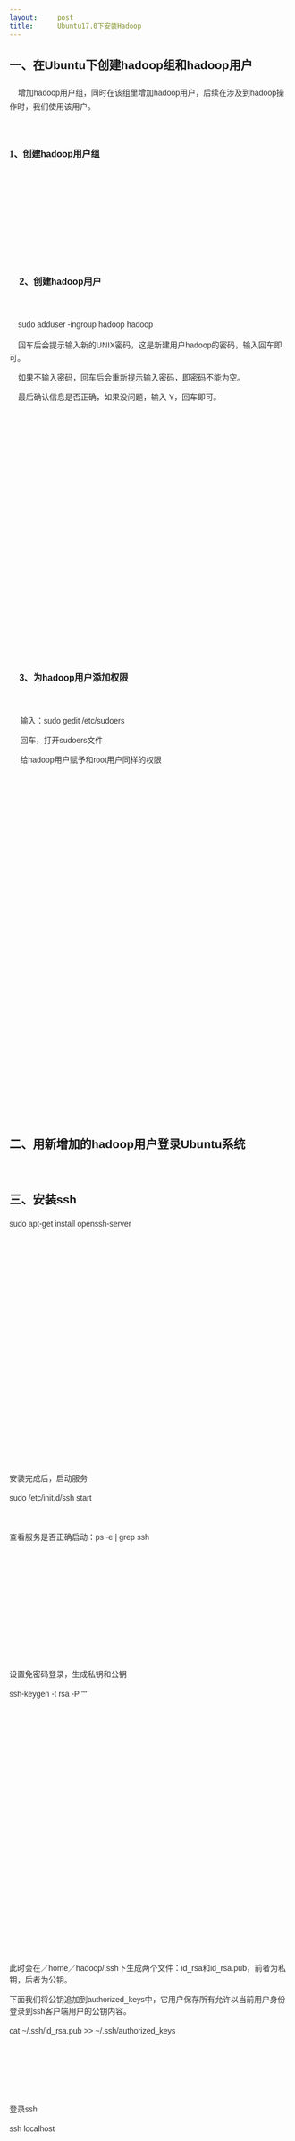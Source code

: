 ```yaml
---
layout:     post
title:      Ubuntu17.0下安装Hadoop
---
```

<div id="article_content" class="article_content clearfix csdn-tracking-statistics" data-pid="blog" data-mod="popu_307" data-dsm="post">
								            <link rel="stylesheet" href="https://csdnimg.cn/release/phoenix/template/css/ck_htmledit_views-f76675cdea.css">
						<div class="htmledit_views" id="content_views">
                
<h2 style="line-height:1.5;font-size:21px;font-family:verdana, Arial, Helvetica, sans-serif;">
<span style="line-height:1.8;font-family:'宋体';">一、在</span>Ubuntu<span style="line-height:1.8;font-family:'宋体';">下创建</span>hadoop<span style="line-height:1.8;font-family:'宋体';">组和</span>hadoop<span style="line-height:1.8;font-family:'宋体';">用户</span></h2>
<p style="color:rgb(51,51,51);font-family:verdana, Arial, Helvetica, sans-serif;font-size:14px;line-height:21px;">
    增加hadoop用户组，同时在该组里增加hadoop用户<span style="line-height:1.8;font-family:'宋体';">，</span>后续在涉及到hadoop操作时，我们使用<span style="line-height:1.8;font-family:'宋体';">该</span>用户<span style="line-height:1.8;font-family:'宋体';">。</span></p>
<p style="color:rgb(51,51,51);font-family:verdana, Arial, Helvetica, sans-serif;font-size:14px;line-height:21px;">
 </p>
<h3 style="font-size:16px;line-height:1.5;font-family:verdana, Arial, Helvetica, sans-serif;">
<span style="line-height:1.8;font-family:'宋体';">1、创建</span>hadoop<span style="line-height:1.8;font-family:'宋体';">用户组</span></h3>
<p style="color:rgb(51,51,51);font-family:verdana, Arial, Helvetica, sans-serif;font-size:14px;line-height:21px;">
 </p>
<p style="color:rgb(51,51,51);font-family:verdana, Arial, Helvetica, sans-serif;font-size:14px;line-height:21px;">
<img src="http://images.cnitblog.com/blog/12097/201406/181325537236804.png" alt="" align="left" style="border:0px;">        </p>
<p style="color:rgb(51,51,51);font-family:verdana, Arial, Helvetica, sans-serif;font-size:14px;line-height:21px;">
 </p>
<p style="color:rgb(51,51,51);font-family:verdana, Arial, Helvetica, sans-serif;font-size:14px;line-height:21px;">
 </p>
<p style="color:rgb(51,51,51);font-family:verdana, Arial, Helvetica, sans-serif;font-size:14px;line-height:21px;">
 </p>
<h3 style="font-size:16px;line-height:1.5;font-family:verdana, Arial, Helvetica, sans-serif;">
    2<span style="line-height:1.8;font-family:'宋体';">、创建</span>hadoop<span style="line-height:1.8;font-family:'宋体';">用户</span></h3>
<p style="color:rgb(51,51,51);font-family:verdana, Arial, Helvetica, sans-serif;font-size:14px;line-height:21px;">
    </p>
<p style="color:rgb(51,51,51);font-family:verdana, Arial, Helvetica, sans-serif;font-size:14px;line-height:21px;">
    sudo adduser -ingroup hadoop hadoop</p>
<p style="color:rgb(51,51,51);font-family:verdana, Arial, Helvetica, sans-serif;font-size:14px;line-height:21px;">
    回车后会提示输入新的UNIX密码，这是新建用户hadoop的密码<span style="line-height:1.8;font-family:'宋体';">，</span>输入回车即可。</p>
<p style="color:rgb(51,51,51);font-family:verdana, Arial, Helvetica, sans-serif;font-size:14px;line-height:21px;">
    如果不输入密码，回车后会重新提示输入密码，即密码不能为空。</p>
<p style="color:rgb(51,51,51);font-family:verdana, Arial, Helvetica, sans-serif;font-size:14px;line-height:21px;">
    最后确认信息是否正确，如果没问题，输入 Y，回车即可。</p>
<p style="color:rgb(51,51,51);font-family:verdana, Arial, Helvetica, sans-serif;font-size:14px;line-height:21px;">
<img src="http://images.cnitblog.com/blog/12097/201406/181325547071504.png" alt="" align="left" style="border:0px;">    </p>
<p style="color:rgb(51,51,51);font-family:verdana, Arial, Helvetica, sans-serif;font-size:14px;line-height:21px;">
 </p>
<p style="color:rgb(51,51,51);font-family:verdana, Arial, Helvetica, sans-serif;font-size:14px;line-height:21px;">
 </p>
<p style="color:rgb(51,51,51);font-family:verdana, Arial, Helvetica, sans-serif;font-size:14px;line-height:21px;">
 </p>
<p style="color:rgb(51,51,51);font-family:verdana, Arial, Helvetica, sans-serif;font-size:14px;line-height:21px;">
 </p>
<p style="color:rgb(51,51,51);font-family:verdana, Arial, Helvetica, sans-serif;font-size:14px;line-height:21px;">
 </p>
<p style="color:rgb(51,51,51);font-family:verdana, Arial, Helvetica, sans-serif;font-size:14px;line-height:21px;">
 </p>
<p style="color:rgb(51,51,51);font-family:verdana, Arial, Helvetica, sans-serif;font-size:14px;line-height:21px;">
 </p>
<p style="color:rgb(51,51,51);font-family:verdana, Arial, Helvetica, sans-serif;font-size:14px;line-height:21px;">
 </p>
<p style="color:rgb(51,51,51);font-family:verdana, Arial, Helvetica, sans-serif;font-size:14px;line-height:21px;">
 </p>
<p style="color:rgb(51,51,51);font-family:verdana, Arial, Helvetica, sans-serif;font-size:14px;line-height:21px;">
 </p>
<p style="color:rgb(51,51,51);font-family:verdana, Arial, Helvetica, sans-serif;font-size:14px;line-height:21px;">
 </p>
<p style="color:rgb(51,51,51);font-family:verdana, Arial, Helvetica, sans-serif;font-size:14px;line-height:21px;">
 </p>
<h3 style="font-size:16px;line-height:1.5;font-family:verdana, Arial, Helvetica, sans-serif;">
    3<span style="line-height:1.8;font-family:'宋体';">、为</span>hadoop<span style="line-height:1.8;font-family:'宋体';">用户添加权限</span></h3>
<p style="color:rgb(51,51,51);font-family:verdana, Arial, Helvetica, sans-serif;font-size:14px;line-height:21px;">
 </p>
<p style="color:rgb(51,51,51);font-family:verdana, Arial, Helvetica, sans-serif;font-size:14px;line-height:21px;">
     输入：sudo gedit /etc/sudoers</p>
<p style="color:rgb(51,51,51);font-family:verdana, Arial, Helvetica, sans-serif;font-size:14px;line-height:21px;">
     回车，打开sudoers文件</p>
<p style="color:rgb(51,51,51);font-family:verdana, Arial, Helvetica, sans-serif;font-size:14px;line-height:21px;">
     给hadoop用户赋予和root用户同样的权限</p>
<p style="color:rgb(51,51,51);font-family:verdana, Arial, Helvetica, sans-serif;font-size:14px;line-height:21px;">
<img src="http://images.cnitblog.com/blog/12097/201406/181325553952348.png" alt="" align="left" style="border:0px;"></p>
<p style="color:rgb(51,51,51);font-family:verdana, Arial, Helvetica, sans-serif;font-size:14px;line-height:21px;">
 </p>
<p style="color:rgb(51,51,51);font-family:verdana, Arial, Helvetica, sans-serif;font-size:14px;line-height:21px;">
 </p>
<p style="color:rgb(51,51,51);font-family:verdana, Arial, Helvetica, sans-serif;font-size:14px;line-height:21px;">
    <img src="http://images.cnitblog.com/blog/12097/201406/181325561927991.png" alt="" align="left" style="border:0px;"></p>
<p style="color:rgb(51,51,51);font-family:verdana, Arial, Helvetica, sans-serif;font-size:14px;line-height:21px;">
 </p>
<p style="color:rgb(51,51,51);font-family:verdana, Arial, Helvetica, sans-serif;font-size:14px;line-height:21px;">
 </p>
<p style="color:rgb(51,51,51);font-family:verdana, Arial, Helvetica, sans-serif;font-size:14px;line-height:21px;">
 </p>
<p style="color:rgb(51,51,51);font-family:verdana, Arial, Helvetica, sans-serif;font-size:14px;line-height:21px;">
 </p>
<p style="color:rgb(51,51,51);font-family:verdana, Arial, Helvetica, sans-serif;font-size:14px;line-height:21px;">
 </p>
<p style="color:rgb(51,51,51);font-family:verdana, Arial, Helvetica, sans-serif;font-size:14px;line-height:21px;">
 </p>
<p style="color:rgb(51,51,51);font-family:verdana, Arial, Helvetica, sans-serif;font-size:14px;line-height:21px;">
 </p>
<p style="color:rgb(51,51,51);font-family:verdana, Arial, Helvetica, sans-serif;font-size:14px;line-height:21px;">
 </p>
<p style="color:rgb(51,51,51);font-family:verdana, Arial, Helvetica, sans-serif;font-size:14px;line-height:21px;">
 </p>
<p style="color:rgb(51,51,51);font-family:verdana, Arial, Helvetica, sans-serif;font-size:14px;line-height:21px;">
 </p>
<p style="color:rgb(51,51,51);font-family:verdana, Arial, Helvetica, sans-serif;font-size:14px;line-height:21px;">
 </p>
<p style="color:rgb(51,51,51);font-family:verdana, Arial, Helvetica, sans-serif;font-size:14px;line-height:21px;">
 </p>
<p style="color:rgb(51,51,51);font-family:verdana, Arial, Helvetica, sans-serif;font-size:14px;line-height:21px;">
 </p>
<p style="color:rgb(51,51,51);font-family:verdana, Arial, Helvetica, sans-serif;font-size:14px;line-height:21px;">
 </p>
<p style="color:rgb(51,51,51);font-family:verdana, Arial, Helvetica, sans-serif;font-size:14px;line-height:21px;">
 </p>
<h2 style="line-height:1.5;font-size:21px;font-family:verdana, Arial, Helvetica, sans-serif;">
二、用新增加的hadoop用户登录Ubuntu系统</h2>
<p style="color:rgb(51,51,51);font-family:verdana, Arial, Helvetica, sans-serif;font-size:14px;line-height:21px;">
 </p>
<h2 style="line-height:1.5;font-size:21px;font-family:verdana, Arial, Helvetica, sans-serif;">
三、安装ssh</h2>
<p style="color:rgb(51,51,51);font-family:verdana, Arial, Helvetica, sans-serif;font-size:14px;line-height:21px;">
sudo apt-get install openssh-server</p>
<p style="color:rgb(51,51,51);font-family:verdana, Arial, Helvetica, sans-serif;font-size:14px;line-height:21px;">
<img src="http://images.cnitblog.com/blog/12097/201406/181325569737863.png" alt="" align="left" style="border:0px;"></p>
<p style="color:rgb(51,51,51);font-family:verdana, Arial, Helvetica, sans-serif;font-size:14px;line-height:21px;">
 </p>
<p style="color:rgb(51,51,51);font-family:verdana, Arial, Helvetica, sans-serif;font-size:14px;line-height:21px;">
 </p>
<p style="color:rgb(51,51,51);font-family:verdana, Arial, Helvetica, sans-serif;font-size:14px;line-height:21px;">
 </p>
<p style="color:rgb(51,51,51);font-family:verdana, Arial, Helvetica, sans-serif;font-size:14px;line-height:21px;">
 </p>
<p style="color:rgb(51,51,51);font-family:verdana, Arial, Helvetica, sans-serif;font-size:14px;line-height:21px;">
 </p>
<p style="color:rgb(51,51,51);font-family:verdana, Arial, Helvetica, sans-serif;font-size:14px;line-height:21px;">
 </p>
<p style="color:rgb(51,51,51);font-family:verdana, Arial, Helvetica, sans-serif;font-size:14px;line-height:21px;">
 </p>
<p style="color:rgb(51,51,51);font-family:verdana, Arial, Helvetica, sans-serif;font-size:14px;line-height:21px;">
 </p>
<p style="color:rgb(51,51,51);font-family:verdana, Arial, Helvetica, sans-serif;font-size:14px;line-height:21px;">
 </p>
<p style="color:rgb(51,51,51);font-family:verdana, Arial, Helvetica, sans-serif;font-size:14px;line-height:21px;">
 </p>
<p style="color:rgb(51,51,51);font-family:verdana, Arial, Helvetica, sans-serif;font-size:14px;line-height:21px;">
 </p>
<p style="color:rgb(51,51,51);font-family:verdana, Arial, Helvetica, sans-serif;font-size:14px;line-height:21px;">
 </p>
<p style="color:rgb(51,51,51);font-family:verdana, Arial, Helvetica, sans-serif;font-size:14px;line-height:21px;">
安装完成后，启动服务</p>
<p style="color:rgb(51,51,51);font-family:verdana, Arial, Helvetica, sans-serif;font-size:14px;line-height:21px;">
sudo /etc/init.d/ssh start</p>
<p style="color:rgb(51,51,51);font-family:verdana, Arial, Helvetica, sans-serif;font-size:14px;line-height:21px;">
 </p>
<p style="color:rgb(51,51,51);font-family:verdana, Arial, Helvetica, sans-serif;font-size:14px;line-height:21px;">
查看服务是否正确启动：ps -e | grep ssh</p>
<p style="color:rgb(51,51,51);font-family:verdana, Arial, Helvetica, sans-serif;font-size:14px;line-height:21px;">
<img src="http://images.cnitblog.com/blog/12097/201406/181325580364821.png" alt="" align="left" style="border:0px;"></p>
<p style="color:rgb(51,51,51);font-family:verdana, Arial, Helvetica, sans-serif;font-size:14px;line-height:21px;">
 </p>
<p style="color:rgb(51,51,51);font-family:verdana, Arial, Helvetica, sans-serif;font-size:14px;line-height:21px;">
 </p>
<p style="color:rgb(51,51,51);font-family:verdana, Arial, Helvetica, sans-serif;font-size:14px;line-height:21px;">
 </p>
<p style="color:rgb(51,51,51);font-family:verdana, Arial, Helvetica, sans-serif;font-size:14px;line-height:21px;">
 </p>
<p style="color:rgb(51,51,51);font-family:verdana, Arial, Helvetica, sans-serif;font-size:14px;line-height:21px;">
 </p>
<p style="color:rgb(51,51,51);font-family:verdana, Arial, Helvetica, sans-serif;font-size:14px;line-height:21px;">
 </p>
<p style="color:rgb(51,51,51);font-family:verdana, Arial, Helvetica, sans-serif;font-size:14px;line-height:21px;">
设置免密码登录，生成私钥和公钥</p>
<p style="color:rgb(51,51,51);font-family:verdana, Arial, Helvetica, sans-serif;font-size:14px;line-height:21px;">
ssh-keygen -t rsa -P ""</p>
<p style="color:rgb(51,51,51);font-family:verdana, Arial, Helvetica, sans-serif;font-size:14px;line-height:21px;">
<img src="http://images.cnitblog.com/blog/12097/201406/181325587709679.png" alt="" align="left" style="border:0px;"></p>
<p style="color:rgb(51,51,51);font-family:verdana, Arial, Helvetica, sans-serif;font-size:14px;line-height:21px;">
 </p>
<p style="color:rgb(51,51,51);font-family:verdana, Arial, Helvetica, sans-serif;font-size:14px;line-height:21px;">
 </p>
<p style="color:rgb(51,51,51);font-family:verdana, Arial, Helvetica, sans-serif;font-size:14px;line-height:21px;">
 </p>
<p style="color:rgb(51,51,51);font-family:verdana, Arial, Helvetica, sans-serif;font-size:14px;line-height:21px;">
 </p>
<p style="color:rgb(51,51,51);font-family:verdana, Arial, Helvetica, sans-serif;font-size:14px;line-height:21px;">
 </p>
<p style="color:rgb(51,51,51);font-family:verdana, Arial, Helvetica, sans-serif;font-size:14px;line-height:21px;">
 </p>
<p style="color:rgb(51,51,51);font-family:verdana, Arial, Helvetica, sans-serif;font-size:14px;line-height:21px;">
 </p>
<p style="color:rgb(51,51,51);font-family:verdana, Arial, Helvetica, sans-serif;font-size:14px;line-height:21px;">
 </p>
<p style="color:rgb(51,51,51);font-family:verdana, Arial, Helvetica, sans-serif;font-size:14px;line-height:21px;">
 </p>
<p style="color:rgb(51,51,51);font-family:verdana, Arial, Helvetica, sans-serif;font-size:14px;line-height:21px;">
 </p>
<p style="color:rgb(51,51,51);font-family:verdana, Arial, Helvetica, sans-serif;font-size:14px;line-height:21px;">
 </p>
<p style="color:rgb(51,51,51);font-family:verdana, Arial, Helvetica, sans-serif;font-size:14px;line-height:21px;">
 </p>
<p style="color:rgb(51,51,51);font-family:verdana, Arial, Helvetica, sans-serif;font-size:14px;line-height:21px;">
 </p>
<p style="color:rgb(51,51,51);font-family:verdana, Arial, Helvetica, sans-serif;font-size:14px;line-height:21px;">
此时会在／home／hadoop/.ssh下生成两个文件：id_rsa和id_rsa.pub，前者为私钥，后者为公钥。</p>
<p style="color:rgb(51,51,51);font-family:verdana, Arial, Helvetica, sans-serif;font-size:14px;line-height:21px;">
下面我们将公钥追加到authorized_keys中，它用户保存所有允许以当前用户身份登录到ssh客户端用户的公钥内容。</p>
<p style="color:rgb(51,51,51);font-family:verdana, Arial, Helvetica, sans-serif;font-size:14px;line-height:21px;">
cat ~/.ssh/id_rsa.pub &gt;&gt; ~/.ssh/authorized_keys</p>
<p style="color:rgb(51,51,51);font-family:verdana, Arial, Helvetica, sans-serif;font-size:14px;line-height:21px;">
<img src="http://images.cnitblog.com/blog/12097/201406/181325593481023.png" alt="" align="left" style="border:0px;"></p>
<p style="color:rgb(51,51,51);font-family:verdana, Arial, Helvetica, sans-serif;font-size:14px;line-height:21px;">
 </p>
<p style="color:rgb(51,51,51);font-family:verdana, Arial, Helvetica, sans-serif;font-size:14px;line-height:21px;">
 </p>
<p style="color:rgb(51,51,51);font-family:verdana, Arial, Helvetica, sans-serif;font-size:14px;line-height:21px;">
 </p>
<p style="color:rgb(51,51,51);font-family:verdana, Arial, Helvetica, sans-serif;font-size:14px;line-height:21px;">
登录ssh</p>
<p style="color:rgb(51,51,51);font-family:verdana, Arial, Helvetica, sans-serif;font-size:14px;line-height:21px;">
ssh localhost</p>
<p style="color:rgb(51,51,51);font-family:verdana, Arial, Helvetica, sans-serif;font-size:14px;line-height:21px;">
<img src="http://images.cnitblog.com/blog/12097/201406/181325598014095.png" alt="" align="left" style="border:0px;"></p>
<p style="color:rgb(51,51,51);font-family:verdana, Arial, Helvetica, sans-serif;font-size:14px;line-height:21px;">
 </p>
<p style="color:rgb(51,51,51);font-family:verdana, Arial, Helvetica, sans-serif;font-size:14px;line-height:21px;">
 </p>
<p style="color:rgb(51,51,51);font-family:verdana, Arial, Helvetica, sans-serif;font-size:14px;line-height:21px;">
 </p>
<p style="color:rgb(51,51,51);font-family:verdana, Arial, Helvetica, sans-serif;font-size:14px;line-height:21px;">
 </p>
<p style="color:rgb(51,51,51);font-family:verdana, Arial, Helvetica, sans-serif;font-size:14px;line-height:21px;">
 </p>
<p style="color:rgb(51,51,51);font-family:verdana, Arial, Helvetica, sans-serif;font-size:14px;line-height:21px;">
 </p>
<p style="color:rgb(51,51,51);font-family:verdana, Arial, Helvetica, sans-serif;font-size:14px;line-height:21px;">
 </p>
<p style="color:rgb(51,51,51);font-family:verdana, Arial, Helvetica, sans-serif;font-size:14px;line-height:21px;">
 </p>
<p style="color:rgb(51,51,51);font-family:verdana, Arial, Helvetica, sans-serif;font-size:14px;line-height:21px;">
 </p>
<p style="color:rgb(51,51,51);font-family:verdana, Arial, Helvetica, sans-serif;font-size:14px;line-height:21px;">
 </p>
<p style="color:rgb(51,51,51);font-family:verdana, Arial, Helvetica, sans-serif;font-size:14px;line-height:21px;">
      </p>
<p style="color:rgb(51,51,51);font-family:verdana, Arial, Helvetica, sans-serif;font-size:14px;line-height:21px;">
退出</p>
<p style="color:rgb(51,51,51);font-family:verdana, Arial, Helvetica, sans-serif;font-size:14px;line-height:21px;">
exit</p>
<p style="color:rgb(51,51,51);font-family:verdana, Arial, Helvetica, sans-serif;font-size:14px;line-height:21px;">
</p>
<h2 style="line-height:1.5;font-size:21px;font-family:verdana, Arial, Helvetica, sans-serif;">
四、安装Java环境</h2>
<h5 id="1首先搭建java环境" style="font-weight:100;line-height:1.3em;color:rgb(63,63,63);font-family:'microsoft yahei';">
1.首先搭建JAVA环境。</h5>
<p></p>
<p style="color:rgb(63,63,63);font-family:'microsoft yahei';font-size:15px;line-height:26px;">
将下载的安装包解压到一个自己指定的目录。 <br><code style="font-family:'Source Code Pro', monospace;font-size:13.5px;">tar -zxvf jdk-8u101-<a href="http://lib.csdn.net/base/linux" rel="nofollow" class="replace_word" title="Linux知识库" style="color:rgb(223,52,52);text-decoration:none;font-weight:bold;">Linux</a>-x64.tar.gz
 -C ~/software</code></p>
<p style="color:rgb(63,63,63);font-family:'microsoft yahei';font-size:15px;line-height:26px;">
然后修改环境变量文件 <code style="font-family:'Source Code Pro', monospace;font-size:13.5px;">sudo vi /etc/profile</code> ，在末尾添加：</p>
<pre class="prettyprint" style="font-family:'Source Code Pro', monospace;font-size:14px;line-height:1.45;color:rgb(51,51,51);border:0px solid rgb(136,136,136);background-color:rgba(128,128,128,.0470588);"><code class="hljs bash has-numbering" style="display:block;color:inherit;font-family:'Source Code Pro', monospace;background:transparent;"><span class="hljs-keyword" style="color:rgb(0,0,136);">export</span> JAVA_HOME=/home/hadoop/software/jdk1.<span class="hljs-number" style="color:rgb(0,102,102);">8.0</span>_101
<span class="hljs-keyword" style="color:rgb(0,0,136);">export</span> JRE_HOME=/home/hadoop/software/jdk1.<span class="hljs-number" style="color:rgb(0,102,102);">8.0</span>_101/jre
<span class="hljs-keyword" style="color:rgb(0,0,136);">export</span> PATH=<span class="hljs-variable" style="color:rgb(102,0,102);">$JAVA_HOME</span>/bin:<span class="hljs-variable" style="color:rgb(102,0,102);">$JAVA_HOME</span>/jre/bin:<span class="hljs-variable" style="color:rgb(102,0,102);">$PATH</span>
<span class="hljs-keyword" style="color:rgb(0,0,136);">export</span> CLASSPATH=<span class="hljs-variable" style="color:rgb(102,0,102);">$CLASSPATH</span>:.:<span class="hljs-variable" style="color:rgb(102,0,102);">$JAVA_HOME</span>/lib:<span class="hljs-variable" style="color:rgb(102,0,102);">$JAVA_HOME</span>/jre/lib</code></pre><ul class="pre-numbering" style="width:50px;border-right-width:1px;border-right-style:solid;border-right-color:rgb(221,221,221);list-style:none;text-align:right;opacity:0;background-color:rgb(238,238,238);"><li>1</li><li>2</li><li>3</li><li>4</li></ul><ul class="pre-numbering" style="width:50px;border-right-width:1px;border-right-style:solid;border-right-color:rgb(221,221,221);list-style:none;text-align:right;background-color:rgb(238,238,238);"><li>1</li><li>2</li><li>3</li><li>4</li></ul><p style="color:rgb(63,63,63);font-family:'microsoft yahei';font-size:15px;line-height:26px;">
保存关闭后，<code style="font-family:'Source Code Pro', monospace;font-size:13.5px;">source /etc/profile</code>，使修改生效。 <br>
然后可以验证<a href="http://lib.csdn.net/base/java" rel="nofollow" class="replace_word" title="Java 知识库" style="color:rgb(223,52,52);text-decoration:none;font-weight:bold;">Java</a>是否生效，<code style="font-family:'Source Code Pro', monospace;font-size:13.5px;">java
 -version</code>。 <br><img src="https://dn-coding-net-production-pp.qbox.me/9abfa02d-4539-47b1-b1eb-c11dfb9c850b.png" alt="图片" title="" style="border:none;"> </p>
<h2 style="color:rgb(51,51,51);font-family:verdana, Arial, Helvetica, sans-serif;line-height:1.5;font-size:21px;">
五、安装Scala环境</h2>
<p style="color:rgb(63,63,63);font-family:'microsoft yahei';font-size:15px;line-height:26px;">
过程跟JAVA差不多。 <br>
就是修改profile有点区别：</p>
<pre class="prettyprint" style="font-family:'Source Code Pro', monospace;font-size:14px;line-height:1.45;color:rgb(51,51,51);border:0px solid rgb(136,136,136);background-color:rgba(128,128,128,.0470588);"><code class="hljs bash has-numbering" style="display:block;color:inherit;font-family:'Source Code Pro', monospace;background:transparent;"><span class="hljs-keyword" style="color:rgb(0,0,136);">export</span> SCALA_HOME=/home/hadoop/software/scala-<span class="hljs-number" style="color:rgb(0,102,102);">2.11</span>.<span class="hljs-number" style="color:rgb(0,102,102);">8</span>
<span class="hljs-keyword" style="color:rgb(0,0,136);">export</span> PATH=<span class="hljs-variable" style="color:rgb(102,0,102);">$PATH</span>:<span class="hljs-variable" style="color:rgb(102,0,102);">$SCALA_HOME</span>/bin</code></pre><ul class="pre-numbering" style="width:50px;border-right-width:1px;border-right-style:solid;border-right-color:rgb(221,221,221);list-style:none;text-align:right;opacity:0;background-color:rgb(238,238,238);"><li>1</li><li>2</li></ul><ul class="pre-numbering" style="width:50px;border-right-width:1px;border-right-style:solid;border-right-color:rgb(221,221,221);list-style:none;text-align:right;background-color:rgb(238,238,238);"><li>1</li><li>2</li></ul><p style="color:rgb(63,63,63);font-family:'microsoft yahei';font-size:15px;line-height:26px;">
然后还是保存关闭后source一下，让它生效。 <br>
最后<code style="font-family:'Source Code Pro', monospace;font-size:13.5px;"><a href="http://lib.csdn.net/base/scala" rel="nofollow" class="replace_word" title="Scala知识库" style="color:rgb(223,52,52);text-decoration:none;font-weight:bold;">Scala</a> -version</code>，看看版本。</p>
<h2 style="color:rgb(51,51,51);font-family:verdana, Arial, Helvetica, sans-serif;line-height:1.5;font-size:21px;">
六、<span style="line-height:1.8;font-family:'宋体';">安装</span><span style="line-height:1.5;">hadoop2.7.3</span></h2>
<h3 style="font-size:16px;line-height:1.5;font-family:verdana, Arial, Helvetica, sans-serif;">
1<span style="line-height:1.8;font-family:'宋体';">、官网下载</span><span style="line-height:1.8;text-decoration:underline;">http://mirror.bit.edu.cn/apache/hadoop/common/</span></h3>
<p style="color:rgb(51,51,51);font-family:verdana, Arial, Helvetica, sans-serif;font-size:14px;line-height:21px;">
 </p>
<h3 style="font-size:16px;line-height:1.5;font-family:verdana, Arial, Helvetica, sans-serif;">
    2<span style="line-height:1.8;font-family:'宋体';">、安装</span></h3>
<p style="color:rgb(51,51,51);font-family:verdana, Arial, Helvetica, sans-serif;font-size:14px;line-height:21px;">
 </p>
<p style="color:rgb(51,51,51);font-family:verdana, Arial, Helvetica, sans-serif;font-size:14px;line-height:21px;">
        解压</p>
<p style="color:rgb(51,51,51);font-family:verdana, Arial, Helvetica, sans-serif;font-size:14px;line-height:21px;">
        sudo tar -zxvf hadoop-2.7.3.tar.gz </p>
<p style="color:rgb(51,51,51);font-family:verdana, Arial, Helvetica, sans-serif;font-size:14px;line-height:21px;">
        假如我们要把hadoop安装到/usr/local下</p>
<p style="color:rgb(51,51,51);font-family:verdana, Arial, Helvetica, sans-serif;font-size:14px;line-height:21px;">
        拷贝到/usr/local/下，文件夹为hadoop</p>
<p style="color:rgb(51,51,51);font-family:verdana, Arial, Helvetica, sans-serif;font-size:14px;line-height:21px;">
        sudo mv hadoop-2.4.0 /usr/local/hadoop        </p>
<p style="color:rgb(51,51,51);font-family:verdana, Arial, Helvetica, sans-serif;font-size:14px;line-height:21px;">
<img src="http://images.cnitblog.com/blog/12097/201406/181326023644310.png" alt="" align="left" style="border:0px;"></p>
<p style="color:rgb(51,51,51);font-family:verdana, Arial, Helvetica, sans-serif;font-size:14px;line-height:21px;">
        </p>
<p style="color:rgb(51,51,51);font-family:verdana, Arial, Helvetica, sans-serif;font-size:14px;line-height:21px;">
 </p>
<p style="color:rgb(51,51,51);font-family:verdana, Arial, Helvetica, sans-serif;font-size:14px;line-height:21px;">
赋予用户对该文件夹的读写权限</p>
<p style="color:rgb(51,51,51);font-family:verdana, Arial, Helvetica, sans-serif;font-size:14px;line-height:21px;">
        sudo chmod 774 /usr/local/hadoop</p>
<p style="color:rgb(51,51,51);font-family:verdana, Arial, Helvetica, sans-serif;font-size:14px;line-height:21px;">
<img src="http://images.cnitblog.com/blog/12097/201406/181326027238353.png" alt="" align="left" style="border:0px;"></p>
<br><p style="color:rgb(51,51,51);font-family:verdana, Arial, Helvetica, sans-serif;font-size:14px;line-height:21px;">
<br></p>
<p style="color:rgb(51,51,51);font-family:verdana, Arial, Helvetica, sans-serif;font-size:14px;line-height:21px;">
</p>
<p style="color:rgb(63,63,63);font-family:'microsoft yahei';font-size:15px;line-height:26px;">
进入hadoop配置目录，<code style="font-family:'Source Code Pro', monospace;font-size:13.5px;">~/software/hadoop-2.7.3/etc/hadoop</code>，在此目录中，我们需要配置几个文件。</p>
<ul style="color:rgb(63,63,63);font-family:'microsoft yahei';font-size:15px;line-height:26px;"><li><span>hadoop-env.sh</span>，在里面设置JAVA_HOME。</li></ul><pre class="prettyprint" style="font-family:'Source Code Pro', monospace;font-size:14px;line-height:1.45;color:rgb(51,51,51);border:0px solid rgb(136,136,136);background-color:rgba(128,128,128,.0470588);"><code class="hljs ruby has-numbering" style="display:block;color:inherit;font-family:'Source Code Pro', monospace;background:transparent;"><span class="hljs-comment" style="color:rgb(136,0,0);"># The java implementation to use.</span>
export <span class="hljs-constant">JAVA_HOME</span>=<span class="hljs-regexp" style="color:rgb(0,136,0);">/home/hadoop</span><span class="hljs-regexp" style="color:rgb(0,136,0);">/software/jdk</span>1.<span class="hljs-number" style="color:rgb(0,102,102);">8.0_101</span></code></pre><ul class="pre-numbering" style="width:50px;border-right-width:1px;border-right-style:solid;border-right-color:rgb(221,221,221);list-style:none;text-align:right;opacity:0;background-color:rgb(238,238,238);"><li>1</li><li>2</li></ul><ul class="pre-numbering" style="width:50px;border-right-width:1px;border-right-style:solid;border-right-color:rgb(221,221,221);list-style:none;text-align:right;background-color:rgb(238,238,238);"><li>1</li><li>2</li></ul><ul style="color:rgb(63,63,63);font-family:'microsoft yahei';font-size:15px;line-height:26px;"><li><span>yarn-env.sh</span>，在里面设置JAVA_HOME。</li></ul><pre class="prettyprint" style="font-family:'Source Code Pro', monospace;font-size:14px;line-height:1.45;color:rgb(51,51,51);border:0px solid rgb(136,136,136);background-color:rgba(128,128,128,.0470588);"><code class="hljs ruby has-numbering" style="display:block;color:inherit;font-family:'Source Code Pro', monospace;background:transparent;"><span class="hljs-comment" style="color:rgb(136,0,0);"># some Java parameters</span>
export <span class="hljs-constant">JAVA_HOME</span>=<span class="hljs-regexp" style="color:rgb(0,136,0);">/home/hadoop</span><span class="hljs-regexp" style="color:rgb(0,136,0);">/software/jdk</span>1.<span class="hljs-number" style="color:rgb(0,102,102);">8.0_101</span></code></pre><ul class="pre-numbering" style="width:50px;border-right-width:1px;border-right-style:solid;border-right-color:rgb(221,221,221);list-style:none;text-align:right;opacity:0;background-color:rgb(238,238,238);"><li>1</li><li>2</li></ul><ul class="pre-numbering" style="width:50px;border-right-width:1px;border-right-style:solid;border-right-color:rgb(221,221,221);list-style:none;text-align:right;background-color:rgb(238,238,238);"><li>1</li><li>2</li></ul><ul style="color:rgb(63,63,63);font-family:'microsoft yahei';font-size:15px;line-height:26px;"><li><span>slaves</span>，在这个文件里面加入作为slave的IP地址或者对应的hosts映射名字。</li></ul><pre class="prettyprint" style="font-family:'Source Code Pro', monospace;font-size:14px;line-height:1.45;color:rgb(51,51,51);border:0px solid rgb(136,136,136);background-color:rgba(128,128,128,.0470588);"><code class="hljs has-numbering" style="display:block;color:inherit;font-family:'Source Code Pro', monospace;background:transparent;">slave1
slave2</code></pre><ul class="pre-numbering" style="width:50px;border-right-width:1px;border-right-style:solid;border-right-color:rgb(221,221,221);list-style:none;text-align:right;opacity:0;background-color:rgb(238,238,238);"><li>1</li><li>2</li></ul><ul class="pre-numbering" style="width:50px;border-right-width:1px;border-right-style:solid;border-right-color:rgb(221,221,221);list-style:none;text-align:right;background-color:rgb(238,238,238);"><li>1</li><li>2</li></ul><ul style="color:rgb(63,63,63);font-family:'microsoft yahei';font-size:15px;line-height:26px;"><li><span>core-site.xml</span>，右键编辑。注意到底下的目录，如果软件内没有tmp，则<span>自己创建</span>。由于markdown语法问题，以下&lt;符号后边都有一个空格，请自行删除。</li></ul><pre class="prettyprint" style="font-family:'Source Code Pro', monospace;font-size:14px;line-height:1.45;color:rgb(51,51,51);border:0px solid rgb(136,136,136);background-color:rgba(128,128,128,.0470588);"><code class="hljs xml has-numbering" style="display:block;color:inherit;font-family:'Source Code Pro', monospace;background:transparent;"><span class="hljs-tag" style="color:rgb(0,102,102);">&lt; <span class="hljs-attribute" style="color:rgb(102,0,102);">configuration</span>&gt;</span>
    <span class="hljs-tag" style="color:rgb(0,102,102);">&lt; <span class="hljs-attribute" style="color:rgb(102,0,102);">property</span>&gt;</span>
        <span class="hljs-tag" style="color:rgb(0,102,102);">&lt; <span class="hljs-attribute" style="color:rgb(102,0,102);">name</span>&gt;</span>fs.defaultFS<span class="hljs-tag" style="color:rgb(0,102,102);">&lt;/<span class="hljs-title" style="color:rgb(0,0,136);">name</span>&gt;</span>
        <span class="hljs-tag" style="color:rgb(0,102,102);">&lt; <span class="hljs-attribute" style="color:rgb(102,0,102);">value</span>&gt;</span>hdfs://master:9000/<span class="hljs-tag" style="color:rgb(0,102,102);">&lt;/<span class="hljs-title" style="color:rgb(0,0,136);">value</span>&gt;</span>
    <span class="hljs-tag" style="color:rgb(0,102,102);">&lt; /<span class="hljs-attribute" style="color:rgb(102,0,102);">property</span>&gt;</span>
    <span class="hljs-tag" style="color:rgb(0,102,102);">&lt; <span class="hljs-attribute" style="color:rgb(102,0,102);">property</span>&gt;</span>
         <span class="hljs-tag" style="color:rgb(0,102,102);">&lt; <span class="hljs-attribute" style="color:rgb(102,0,102);">name</span>&gt;</span>hadoop.tmp.dir<span class="hljs-tag" style="color:rgb(0,102,102);">&lt;/<span class="hljs-title" style="color:rgb(0,0,136);">name</span>&gt;</span>
         <span class="hljs-tag" style="color:rgb(0,102,102);">&lt; <span class="hljs-attribute" style="color:rgb(102,0,102);">value</span>&gt;</span>file:/home/hadoop/software/hadoop-2.7.3/tmp<span class="hljs-tag" style="color:rgb(0,102,102);">&lt;/<span class="hljs-title" style="color:rgb(0,0,136);">value</span>&gt;</span>
    <span class="hljs-tag" style="color:rgb(0,102,102);">&lt; /<span class="hljs-attribute" style="color:rgb(102,0,102);">property</span>&gt;</span>
<span class="hljs-tag" style="color:rgb(0,102,102);">&lt; /<span class="hljs-attribute" style="color:rgb(102,0,102);">configuration</span>&gt;</span></code></pre><ul class="pre-numbering" style="width:50px;border-right-width:1px;border-right-style:solid;border-right-color:rgb(221,221,221);list-style:none;text-align:right;opacity:0;background-color:rgb(238,238,238);"><li>1</li><li>2</li><li>3</li><li>4</li><li>5</li><li>6</li><li>7</li><li>8</li><li>9</li><li>10</li></ul><ul class="pre-numbering" style="width:50px;border-right-width:1px;border-right-style:solid;border-right-color:rgb(221,221,221);list-style:none;text-align:right;background-color:rgb(238,238,238);"><li>1</li><li>2</li><li>3</li><li>4</li><li>5</li><li>6</li><li>7</li><li>8</li><li>9</li><li>10</li></ul><ul style="color:rgb(63,63,63);font-family:'microsoft yahei';font-size:15px;line-height:26px;"><li><span>hdfs-site.xml</span>，右键编辑。注意到底下的目录，如果软件内没有/dfs/name以及/dfs/data，则<span>自己创建</span>。由于markdown语法问题，以下&lt;符号后边都有一个空格，请自行删除。</li></ul><pre class="prettyprint" style="font-family:'Source Code Pro', monospace;font-size:14px;line-height:1.45;color:rgb(51,51,51);border:0px solid rgb(136,136,136);background-color:rgba(128,128,128,.0470588);"><code class="hljs xml has-numbering" style="display:block;color:inherit;font-family:'Source Code Pro', monospace;background:transparent;"><span class="hljs-tag" style="color:rgb(0,102,102);">&lt; <span class="hljs-attribute" style="color:rgb(102,0,102);">configuration</span>&gt;</span>
    <span class="hljs-tag" style="color:rgb(0,102,102);">&lt; <span class="hljs-attribute" style="color:rgb(102,0,102);">property</span>&gt;</span>
        <span class="hljs-tag" style="color:rgb(0,102,102);">&lt; <span class="hljs-attribute" style="color:rgb(102,0,102);">name</span>&gt;</span>dfs.namenode.secondary.http-address<span class="hljs-tag" style="color:rgb(0,102,102);">&lt;/<span class="hljs-title" style="color:rgb(0,0,136);">name</span>&gt;</span>
        <span class="hljs-tag" style="color:rgb(0,102,102);">&lt; <span class="hljs-attribute" style="color:rgb(102,0,102);">value</span>&gt;</span>master:9001<span class="hljs-tag" style="color:rgb(0,102,102);">&lt;/<span class="hljs-title" style="color:rgb(0,0,136);">value</span>&gt;</span>
    <span class="hljs-tag" style="color:rgb(0,102,102);">&lt; /<span class="hljs-attribute" style="color:rgb(102,0,102);">property</span>&gt;</span>
    <span class="hljs-tag" style="color:rgb(0,102,102);">&lt; <span class="hljs-attribute" style="color:rgb(102,0,102);">property</span>&gt;</span>
        <span class="hljs-tag" style="color:rgb(0,102,102);">&lt; <span class="hljs-attribute" style="color:rgb(102,0,102);">name</span>&gt;</span>dfs.namenode.name.dir<span class="hljs-tag" style="color:rgb(0,102,102);">&lt;/<span class="hljs-title" style="color:rgb(0,0,136);">name</span>&gt;</span>
        <span class="hljs-tag" style="color:rgb(0,102,102);">&lt; <span class="hljs-attribute" style="color:rgb(102,0,102);">value</span>&gt;</span>file:/home/hadoop/software/hadoop-2.7.3/dfs/name<span class="hljs-tag" style="color:rgb(0,102,102);">&lt;/<span class="hljs-title" style="color:rgb(0,0,136);">value</span>&gt;</span>
    <span class="hljs-tag" style="color:rgb(0,102,102);">&lt; /<span class="hljs-attribute" style="color:rgb(102,0,102);">property</span>&gt;</span>
    <span class="hljs-tag" style="color:rgb(0,102,102);">&lt; <span class="hljs-attribute" style="color:rgb(102,0,102);">property</span>&gt;</span>
        <span class="hljs-tag" style="color:rgb(0,102,102);">&lt; <span class="hljs-attribute" style="color:rgb(102,0,102);">name</span>&gt;</span>dfs.datanode.data.dir<span class="hljs-tag" style="color:rgb(0,102,102);">&lt;/<span class="hljs-title" style="color:rgb(0,0,136);">name</span>&gt;</span>
        <span class="hljs-tag" style="color:rgb(0,102,102);">&lt; <span class="hljs-attribute" style="color:rgb(102,0,102);">value</span>&gt;</span>file:/home/hadoop/software/hadoop-2.7.3/dfs/data<span class="hljs-tag" style="color:rgb(0,102,102);">&lt;/<span class="hljs-title" style="color:rgb(0,0,136);">value</span>&gt;</span>
    <span class="hljs-tag" style="color:rgb(0,102,102);">&lt; /<span class="hljs-attribute" style="color:rgb(102,0,102);">property</span>&gt;</span>
    <span class="hljs-tag" style="color:rgb(0,102,102);">&lt; <span class="hljs-attribute" style="color:rgb(102,0,102);">property</span>&gt;</span>
        <span class="hljs-tag" style="color:rgb(0,102,102);">&lt; <span class="hljs-attribute" style="color:rgb(102,0,102);">name</span>&gt;</span>dfs.replication<span class="hljs-tag" style="color:rgb(0,102,102);">&lt;/<span class="hljs-title" style="color:rgb(0,0,136);">name</span>&gt;</span>
        <span class="hljs-tag" style="color:rgb(0,102,102);">&lt; <span class="hljs-attribute" style="color:rgb(102,0,102);">value</span>&gt;</span>3<span class="hljs-tag" style="color:rgb(0,102,102);">&lt;/<span class="hljs-title" style="color:rgb(0,0,136);">value</span>&gt;</span>
    <span class="hljs-tag" style="color:rgb(0,102,102);">&lt; /<span class="hljs-attribute" style="color:rgb(102,0,102);">property</span>&gt;</span>
<span class="hljs-tag" style="color:rgb(0,102,102);">&lt; /<span class="hljs-attribute" style="color:rgb(102,0,102);">configuration</span>&gt;</span></code></pre><ul class="pre-numbering" style="width:50px;border-right-width:1px;border-right-style:solid;border-right-color:rgb(221,221,221);list-style:none;text-align:right;opacity:0;background-color:rgb(238,238,238);"><li>1</li><li>2</li><li>3</li><li>4</li><li>5</li><li>6</li><li>7</li><li>8</li><li>9</li><li>10</li><li>11</li><li>12</li><li>13</li><li>14</li><li>15</li><li>16</li><li>17</li><li>18</li></ul><ul class="pre-numbering" style="width:50px;border-right-width:1px;border-right-style:solid;border-right-color:rgb(221,221,221);list-style:none;text-align:right;background-color:rgb(238,238,238);"><li>1</li><li>2</li><li>3</li><li>4</li><li>5</li><li>6</li><li>7</li><li>8</li><li>9</li><li>10</li><li>11</li><li>12</li><li>13</li><li>14</li><li>15</li><li>16</li><li>17</li><li>18</li></ul><ul style="color:rgb(63,63,63);font-family:'microsoft yahei';font-size:15px;line-height:26px;"><li><span>mapred-site.xml</span>，右键编辑。由于markdown语法问题，以下&lt;符号后边都有一个空格，请自行删除。</li></ul><pre class="prettyprint" style="font-family:'Source Code Pro', monospace;font-size:14px;line-height:1.45;color:rgb(51,51,51);border:0px solid rgb(136,136,136);background-color:rgba(128,128,128,.0470588);"><code class="hljs xml has-numbering" style="display:block;color:inherit;font-family:'Source Code Pro', monospace;background:transparent;"><span class="hljs-tag" style="color:rgb(0,102,102);">&lt; <span class="hljs-attribute" style="color:rgb(102,0,102);">configuration</span>&gt;</span>
    <span class="hljs-tag" style="color:rgb(0,102,102);">&lt; <span class="hljs-attribute" style="color:rgb(102,0,102);">property</span>&gt;</span>
        <span class="hljs-tag" style="color:rgb(0,102,102);">&lt; <span class="hljs-attribute" style="color:rgb(102,0,102);">name</span>&gt;</span>mapreduce.framework.name<span class="hljs-tag" style="color:rgb(0,102,102);">&lt;/<span class="hljs-title" style="color:rgb(0,0,136);">name</span>&gt;</span>
        <span class="hljs-tag" style="color:rgb(0,102,102);">&lt; <span class="hljs-attribute" style="color:rgb(102,0,102);">value</span>&gt;</span>yarn<span class="hljs-tag" style="color:rgb(0,102,102);">&lt;/<span class="hljs-title" style="color:rgb(0,0,136);">value</span>&gt;</span>
    <span class="hljs-tag" style="color:rgb(0,102,102);">&lt; /<span class="hljs-attribute" style="color:rgb(102,0,102);">property</span>&gt;</span>
<span class="hljs-tag" style="color:rgb(0,102,102);">&lt; /<span class="hljs-attribute" style="color:rgb(102,0,102);">configuration</span>&gt;</span></code></pre><ul class="pre-numbering" style="width:50px;border-right-width:1px;border-right-style:solid;border-right-color:rgb(221,221,221);list-style:none;text-align:right;opacity:0;background-color:rgb(238,238,238);"><li>1</li><li>2</li><li>3</li><li>4</li><li>5</li><li>6</li></ul><ul class="pre-numbering" style="width:50px;border-right-width:1px;border-right-style:solid;border-right-color:rgb(221,221,221);list-style:none;text-align:right;background-color:rgb(238,238,238);"><li>1</li><li>2</li><li>3</li><li>4</li><li>5</li><li>6</li></ul><ul style="color:rgb(63,63,63);font-family:'microsoft yahei';font-size:15px;line-height:26px;"><li><span>yarn-site.xml</span>，右键编辑。由于markdown语法问题，以下&lt;符号后边都有一个空格，请自行删除。</li></ul><pre class="prettyprint" style="font-family:'Source Code Pro', monospace;font-size:14px;line-height:1.45;color:rgb(51,51,51);border:0px solid rgb(136,136,136);background-color:rgba(128,128,128,.0470588);"><code class="hljs xml has-numbering" style="display:block;color:inherit;font-family:'Source Code Pro', monospace;background:transparent;"><span class="hljs-tag" style="color:rgb(0,102,102);">&lt; <span class="hljs-attribute" style="color:rgb(102,0,102);">configuration</span>&gt;</span>
    <span class="hljs-tag" style="color:rgb(0,102,102);">&lt; <span class="hljs-attribute" style="color:rgb(102,0,102);">property</span>&gt;</span>
        <span class="hljs-tag" style="color:rgb(0,102,102);">&lt; <span class="hljs-attribute" style="color:rgb(102,0,102);">name</span>&gt;</span>yarn.nodemanager.aux-services<span class="hljs-tag" style="color:rgb(0,102,102);">&lt;/<span class="hljs-title" style="color:rgb(0,0,136);">name</span>&gt;</span>
        <span class="hljs-tag" style="color:rgb(0,102,102);">&lt; <span class="hljs-attribute" style="color:rgb(102,0,102);">value</span>&gt;</span>mapreduce_shuffle<span class="hljs-tag" style="color:rgb(0,102,102);">&lt;/<span class="hljs-title" style="color:rgb(0,0,136);">value</span>&gt;</span>
    <span class="hljs-tag" style="color:rgb(0,102,102);">&lt; /<span class="hljs-attribute" style="color:rgb(102,0,102);">property</span>&gt;</span>
    <span class="hljs-tag" style="color:rgb(0,102,102);">&lt; <span class="hljs-attribute" style="color:rgb(102,0,102);">property</span>&gt;</span>
        <span class="hljs-tag" style="color:rgb(0,102,102);">&lt; <span class="hljs-attribute" style="color:rgb(102,0,102);">name</span>&gt;</span>yarn.nodemanager.aux-services.mapreduce.shuffle.class<span class="hljs-tag" style="color:rgb(0,102,102);">&lt;/<span class="hljs-title" style="color:rgb(0,0,136);">name</span>&gt;</span>
        <span class="hljs-tag" style="color:rgb(0,102,102);">&lt; <span class="hljs-attribute" style="color:rgb(102,0,102);">value</span>&gt;</span>org.apache.hadoop.mapred.ShuffleHandler<span class="hljs-tag" style="color:rgb(0,102,102);">&lt;/<span class="hljs-title" style="color:rgb(0,0,136);">value</span>&gt;</span>
    <span class="hljs-tag" style="color:rgb(0,102,102);">&lt; /<span class="hljs-attribute" style="color:rgb(102,0,102);">property</span>&gt;</span>
    <span class="hljs-tag" style="color:rgb(0,102,102);">&lt; <span class="hljs-attribute" style="color:rgb(102,0,102);">property</span>&gt;</span>
        <span class="hljs-tag" style="color:rgb(0,102,102);">&lt; <span class="hljs-attribute" style="color:rgb(102,0,102);">name</span>&gt;</span>yarn.resourcemanager.address<span class="hljs-tag" style="color:rgb(0,102,102);">&lt;/<span class="hljs-title" style="color:rgb(0,0,136);">name</span>&gt;</span>
        <span class="hljs-tag" style="color:rgb(0,102,102);">&lt; <span class="hljs-attribute" style="color:rgb(102,0,102);">value</span>&gt;</span>master:8032<span class="hljs-tag" style="color:rgb(0,102,102);">&lt;/<span class="hljs-title" style="color:rgb(0,0,136);">value</span>&gt;</span>
    <span class="hljs-tag" style="color:rgb(0,102,102);">&lt; /<span class="hljs-attribute" style="color:rgb(102,0,102);">property</span>&gt;</span>
    <span class="hljs-tag" style="color:rgb(0,102,102);">&lt; <span class="hljs-attribute" style="color:rgb(102,0,102);">property</span>&gt;</span>
        <span class="hljs-tag" style="color:rgb(0,102,102);">&lt; <span class="hljs-attribute" style="color:rgb(102,0,102);">name</span>&gt;</span>yarn.resourcemanager.scheduler.address<span class="hljs-tag" style="color:rgb(0,102,102);">&lt;/<span class="hljs-title" style="color:rgb(0,0,136);">name</span>&gt;</span>
        <span class="hljs-tag" style="color:rgb(0,102,102);">&lt; <span class="hljs-attribute" style="color:rgb(102,0,102);">value</span>&gt;</span>master:8030<span class="hljs-tag" style="color:rgb(0,102,102);">&lt;/<span class="hljs-title" style="color:rgb(0,0,136);">value</span>&gt;</span>
    <span class="hljs-tag" style="color:rgb(0,102,102);">&lt; /<span class="hljs-attribute" style="color:rgb(102,0,102);">property</span>&gt;</span>
    <span class="hljs-tag" style="color:rgb(0,102,102);">&lt; <span class="hljs-attribute" style="color:rgb(102,0,102);">property</span>&gt;</span>
        <span class="hljs-tag" style="color:rgb(0,102,102);">&lt; <span class="hljs-attribute" style="color:rgb(102,0,102);">name</span>&gt;</span>yarn.resourcemanager.resource-tracker.address<span class="hljs-tag" style="color:rgb(0,102,102);">&lt;/<span class="hljs-title" style="color:rgb(0,0,136);">name</span>&gt;</span>
        <span class="hljs-tag" style="color:rgb(0,102,102);">&lt; <span class="hljs-attribute" style="color:rgb(102,0,102);">value</span>&gt;</span>master:8035<span class="hljs-tag" style="color:rgb(0,102,102);">&lt;/<span class="hljs-title" style="color:rgb(0,0,136);">value</span>&gt;</span>
    <span class="hljs-tag" style="color:rgb(0,102,102);">&lt; /<span class="hljs-attribute" style="color:rgb(102,0,102);">property</span>&gt;</span>
    <span class="hljs-tag" style="color:rgb(0,102,102);">&lt; <span class="hljs-attribute" style="color:rgb(102,0,102);">property</span>&gt;</span>
        <span class="hljs-tag" style="color:rgb(0,102,102);">&lt; <span class="hljs-attribute" style="color:rgb(102,0,102);">name</span>&gt;</span>yarn.resourcemanager.admin.address<span class="hljs-tag" style="color:rgb(0,102,102);">&lt;/<span class="hljs-title" style="color:rgb(0,0,136);">name</span>&gt;</span>
        <span class="hljs-tag" style="color:rgb(0,102,102);">&lt; <span class="hljs-attribute" style="color:rgb(102,0,102);">value</span>&gt;</span>master:8033<span class="hljs-tag" style="color:rgb(0,102,102);">&lt;/<span class="hljs-title" style="color:rgb(0,0,136);">value</span>&gt;</span>
    <span class="hljs-tag" style="color:rgb(0,102,102);">&lt; /<span class="hljs-attribute" style="color:rgb(102,0,102);">property</span>&gt;</span>
    <span class="hljs-tag" style="color:rgb(0,102,102);">&lt; <span class="hljs-attribute" style="color:rgb(102,0,102);">property</span>&gt;</span>
        <span class="hljs-tag" style="color:rgb(0,102,102);">&lt; <span class="hljs-attribute" style="color:rgb(102,0,102);">name</span>&gt;</span>yarn.resourcemanager.webapp.address<span class="hljs-tag" style="color:rgb(0,102,102);">&lt;/<span class="hljs-title" style="color:rgb(0,0,136);">name</span>&gt;</span>
        <span class="hljs-tag" style="color:rgb(0,102,102);">&lt; <span class="hljs-attribute" style="color:rgb(102,0,102);">value</span>&gt;</span>master:8088<span class="hljs-tag" style="color:rgb(0,102,102);">&lt;/<span class="hljs-title" style="color:rgb(0,0,136);">value</span>&gt;</span>
    <span class="hljs-tag" style="color:rgb(0,102,102);">&lt; /<span class="hljs-attribute" style="color:rgb(102,0,102);">property</span>&gt;</span>
<span class="hljs-tag" style="color:rgb(0,102,102);">&lt; /<span class="hljs-attribute" style="color:rgb(102,0,102);">configuration</span>&gt;</span></code></pre><ul class="pre-numbering" style="width:50px;border-right-width:1px;border-right-style:solid;border-right-color:rgb(221,221,221);list-style:none;text-align:right;opacity:0;background-color:rgb(238,238,238);"><li>1</li><li>2</li><li>3</li><li>4</li><li>5</li><li>6</li><li>7</li><li>8</li><li>9</li><li>10</li><li>11</li><li>12</li><li>13</li><li>14</li><li>15</li><li>16</li><li>17</li><li>18</li><li>19</li><li>20</li><li>21</li><li>22</li><li>23</li><li>24</li><li>25</li><li>26</li><li>27</li><li>28</li><li>29</li><li>30</li></ul><ul class="pre-numbering" style="width:50px;border-right-width:1px;border-right-style:solid;border-right-color:rgb(221,221,221);list-style:none;text-align:right;background-color:rgb(238,238,238);"><li>1</li><li>2</li><li>3</li><li>4</li><li>5</li><li>6</li><li>7</li><li>8</li><li>9</li><li>10</li><li>11</li><li>12</li><li>13</li><li>14</li><li>15</li><li>16</li><li>17</li><li>18</li><li>19</li><li>20</li><li>21</li><li>22</li><li>23</li><li>24</li><li>25</li><li>26</li><li>27</li><li>28</li><li>29</li><li>30</li></ul><p style="color:rgb(63,63,63);font-family:'microsoft yahei';font-size:15px;line-height:26px;">
3 . 最后就可以将配置好的hadoop-2.7.3文件夹分发给所有slave了。</p>
<pre class="prettyprint" style="font-family:'Source Code Pro', monospace;font-size:14px;line-height:1.45;color:rgb(51,51,51);border:0px solid rgb(136,136,136);background-color:rgba(128,128,128,.0470588);"><code class="hljs ruby has-numbering" style="display:block;color:inherit;font-family:'Source Code Pro', monospace;background:transparent;">scp -r ~<span class="hljs-regexp" style="color:rgb(0,136,0);">/software/hadoop</span>-<span class="hljs-number" style="color:rgb(0,102,102);">2.7</span>.<span class="hljs-number" style="color:rgb(0,102,102);">3</span> hadoop<span class="hljs-variable" style="color:rgb(102,0,102);">@slave1</span><span class="hljs-symbol" style="color:rgb(0,102,102);">:~/software/</span>
scp -r ~<span class="hljs-regexp" style="color:rgb(0,136,0);">/software/hadoop</span>-<span class="hljs-number" style="color:rgb(0,102,102);">2.7</span>.<span class="hljs-number" style="color:rgb(0,102,102);">3</span> hadoop<span class="hljs-variable" style="color:rgb(102,0,102);">@slave2</span><span class="hljs-symbol" style="color:rgb(0,102,102);">:~/software/</span></code></pre><ul class="pre-numbering" style="width:50px;border-right-width:1px;border-right-style:solid;border-right-color:rgb(221,221,221);list-style:none;text-align:right;opacity:0;background-color:rgb(238,238,238);"><li>1</li><li>2</li></ul><ul class="pre-numbering" style="width:50px;border-right-width:1px;border-right-style:solid;border-right-color:rgb(221,221,221);list-style:none;text-align:right;background-color:rgb(238,238,238);"><li>1</li><li>2</li></ul><p style="color:rgb(63,63,63);font-family:'microsoft yahei';font-size:15px;line-height:26px;">
4 . 启动hadoop。cd到hadoop主目录。然后先格式化namenode，然后再启动。</p>
<pre class="prettyprint" style="font-family:'Source Code Pro', monospace;font-size:14px;line-height:1.45;color:rgb(51,51,51);border:0px solid rgb(136,136,136);background-color:rgba(128,128,128,.0470588);"><code class="hljs sql has-numbering" style="display:block;color:inherit;font-family:'Source Code Pro', monospace;background:transparent;">bin/hadoop namenode -format
sbin/<span class="hljs-operator"><span class="hljs-keyword" style="color:rgb(0,0,136);">start</span>-<span class="hljs-keyword" style="color:rgb(0,0,136);">all</span>.sh</span></code></pre><ul class="pre-numbering" style="width:50px;border-right-width:1px;border-right-style:solid;border-right-color:rgb(221,221,221);list-style:none;text-align:right;opacity:0;background-color:rgb(238,238,238);"><li>1</li><li>2</li></ul><ul class="pre-numbering" style="width:50px;border-right-width:1px;border-right-style:solid;border-right-color:rgb(221,221,221);list-style:none;text-align:right;background-color:rgb(238,238,238);"><li>1</li><li>2</li></ul><p style="color:rgb(63,63,63);font-family:'microsoft yahei';font-size:15px;line-height:26px;">
5 . 用jps命令查看hadoop进程。 <br>
在master上应该有：</p>
<pre class="prettyprint" style="font-family:'Source Code Pro', monospace;font-size:14px;line-height:1.45;color:rgb(51,51,51);border:0px solid rgb(136,136,136);background-color:rgba(128,128,128,.0470588);"><code class="hljs has-numbering" style="display:block;color:inherit;font-family:'Source Code Pro', monospace;background:transparent;">3407 SecondaryNameNode
3218 NameNode
3552 ResourceManager
3910 Jps</code></pre><ul class="pre-numbering" style="width:50px;border-right-width:1px;border-right-style:solid;border-right-color:rgb(221,221,221);list-style:none;text-align:right;opacity:0;background-color:rgb(238,238,238);"><li>1</li><li>2</li><li>3</li><li>4</li></ul><ul class="pre-numbering" style="width:50px;border-right-width:1px;border-right-style:solid;border-right-color:rgb(221,221,221);list-style:none;text-align:right;background-color:rgb(238,238,238);"><li>1</li><li>2</li><li>3</li><li>4</li></ul><p style="color:rgb(63,63,63);font-family:'microsoft yahei';font-size:15px;line-height:26px;">
在slave1与slave2上应该有：</p>
<pre class="prettyprint" style="font-family:'Source Code Pro', monospace;font-size:14px;line-height:1.45;color:rgb(51,51,51);border:0px solid rgb(136,136,136);background-color:rgba(128,128,128,.0470588);"><code class="hljs has-numbering" style="display:block;color:inherit;font-family:'Source Code Pro', monospace;background:transparent;">2072 NodeManager
2213 Jps
1962 DataNode</code></pre><ul class="pre-numbering" style="width:50px;border-right-width:1px;border-right-style:solid;border-right-color:rgb(221,221,221);list-style:none;text-align:right;opacity:0;background-color:rgb(238,238,238);"><li>1</li><li>2</li><li>3</li></ul><ul class="pre-numbering" style="width:50px;border-right-width:1px;border-right-style:solid;border-right-color:rgb(221,221,221);list-style:none;text-align:right;background-color:rgb(238,238,238);"><li>1</li><li>2</li><li>3</li></ul><p style="color:rgb(63,63,63);font-family:'microsoft yahei';font-size:15px;line-height:26px;">
并且，在master节点，浏览器输入 master：8088 能够访问hadoop管理界面，并看到slaves的存在。</p>
<h4 id="安装spark" style="font-weight:100;line-height:1.3em;color:rgb(63,63,63);font-family:'microsoft yahei';font-size:15px;">
安装Spark</h4>
<p style="color:rgb(63,63,63);font-family:'microsoft yahei';font-size:15px;line-height:26px;">
1 . 解压已经下载的Spark到到<code style="font-family:'Source Code Pro', monospace;font-size:13.5px;">~/software/</code>目录。 <br>
2 . 进入到Spark配置目录，<code style="font-family:'Source Code Pro', monospace;font-size:13.5px;">~/software/spark-2.0.0-bin-hadoop2.7/conf</code>，在此目录下，可以看到很多配置文件。但是很多文件都是以template结尾的，这是因为spark给我们提供的模板配置文件，我们可以拷贝一份，然后将<code style="font-family:'Source Code Pro', monospace;font-size:13.5px;">.template</code>给去掉，变成真正的配置文件后再编辑。</p>
<ul style="color:rgb(63,63,63);font-family:'microsoft yahei';font-size:15px;line-height:26px;"><li><span>spark-env.sh</span>，这个文件里可以配置各种spark的运行环境。我们配置几个基本的，可以根据自己机器的实际情况进行配置。添加一下代码到末尾。</li></ul><pre class="prettyprint" style="font-family:'Source Code Pro', monospace;font-size:14px;line-height:1.45;color:rgb(51,51,51);border:0px solid rgb(136,136,136);background-color:rgba(128,128,128,.0470588);"><code class="hljs ruby has-numbering" style="display:block;color:inherit;font-family:'Source Code Pro', monospace;background:transparent;">export <span class="hljs-constant">SCALA_HOME</span>=<span class="hljs-regexp" style="color:rgb(0,136,0);">/home/hadoop</span><span class="hljs-regexp" style="color:rgb(0,136,0);">/software/scala</span>-<span class="hljs-number" style="color:rgb(0,102,102);">2.11</span>.<span class="hljs-number" style="color:rgb(0,102,102);">8</span>
export <span class="hljs-constant">JAVA_HOME</span>=<span class="hljs-regexp" style="color:rgb(0,136,0);">/home/hadoop</span><span class="hljs-regexp" style="color:rgb(0,136,0);">/software/jdk</span>1.<span class="hljs-number" style="color:rgb(0,102,102);">8.0_101</span>
export <span class="hljs-constant">HADOOP_HOME</span>=<span class="hljs-regexp" style="color:rgb(0,136,0);">/home/hadoop</span><span class="hljs-regexp" style="color:rgb(0,136,0);">/software/hadoop</span>-<span class="hljs-number" style="color:rgb(0,102,102);">2.7</span>.<span class="hljs-number" style="color:rgb(0,102,102);">3</span>
export <span class="hljs-constant">HADOOP_CONF_DIR</span>=<span class="hljs-variable" style="color:rgb(102,0,102);">$HADOOP_HOME</span>/etc/hadoop
<span class="hljs-constant">SPARK_MASTER_IP</span>=master
<span class="hljs-constant">SPARK_LOCAL_DIRS</span>=<span class="hljs-regexp" style="color:rgb(0,136,0);">/home/hadoop</span><span class="hljs-regexp" style="color:rgb(0,136,0);">/software/spark</span>-<span class="hljs-number" style="color:rgb(0,102,102);">2.0</span>.<span class="hljs-number" style="color:rgb(0,102,102);">0</span>-bin-hadoop2.<span class="hljs-number" style="color:rgb(0,102,102);">7</span>
<span class="hljs-constant">SPARK_DRIVER_MEMORY</span>=<span class="hljs-number" style="color:rgb(0,102,102);">512</span>M</code></pre><ul class="pre-numbering" style="width:50px;border-right-width:1px;border-right-style:solid;border-right-color:rgb(221,221,221);list-style:none;text-align:right;opacity:0;background-color:rgb(238,238,238);"><li>1</li><li>2</li><li>3</li><li>4</li><li>5</li><li>6</li><li>7</li></ul><ul class="pre-numbering" style="width:50px;border-right-width:1px;border-right-style:solid;border-right-color:rgb(221,221,221);list-style:none;text-align:right;background-color:rgb(238,238,238);"><li>1</li><li>2</li><li>3</li><li>4</li><li>5</li><li>6</li><li>7</li></ul><ul style="color:rgb(63,63,63);font-family:'microsoft yahei';font-size:15px;line-height:26px;"><li><span>slaves</span>，在这个文件里把slaves的hosts里的映射名添加进去。</li></ul><pre class="prettyprint" style="font-family:'Source Code Pro', monospace;font-size:14px;line-height:1.45;color:rgb(51,51,51);border:0px solid rgb(136,136,136);background-color:rgba(128,128,128,.0470588);"><code class="hljs has-numbering" style="display:block;color:inherit;font-family:'Source Code Pro', monospace;background:transparent;">slave1
slave2</code></pre><ul class="pre-numbering" style="width:50px;border-right-width:1px;border-right-style:solid;border-right-color:rgb(221,221,221);list-style:none;text-align:right;opacity:0;background-color:rgb(238,238,238);"><li>1</li><li>2</li></ul><ul class="pre-numbering" style="width:50px;border-right-width:1px;border-right-style:solid;border-right-color:rgb(221,221,221);list-style:none;text-align:right;background-color:rgb(238,238,238);"><li>1</li><li>2</li></ul><p style="color:rgb(63,63,63);font-family:'microsoft yahei';font-size:15px;line-height:26px;">
3 . 最后就可以将配置好的spark-2.0.0-bin-hadoop2.7文件夹分发给所有slave了。</p>
<pre class="prettyprint" style="font-family:'Source Code Pro', monospace;font-size:14px;line-height:1.45;color:rgb(51,51,51);border:0px solid rgb(136,136,136);background-color:rgba(128,128,128,.0470588);"><code class="hljs ruby has-numbering" style="display:block;color:inherit;font-family:'Source Code Pro', monospace;background:transparent;">scp -r ~<span class="hljs-regexp" style="color:rgb(0,136,0);">/software/spark</span>-<span class="hljs-number" style="color:rgb(0,102,102);">2.0</span>.<span class="hljs-number" style="color:rgb(0,102,102);">0</span>-bin-hadoop2.<span class="hljs-number" style="color:rgb(0,102,102);">7</span> hadoop<span class="hljs-variable" style="color:rgb(102,0,102);">@slave1</span><span class="hljs-symbol" style="color:rgb(0,102,102);">:~/software/</span>
scp -r ~<span class="hljs-regexp" style="color:rgb(0,136,0);">/software/spark</span>-<span class="hljs-number" style="color:rgb(0,102,102);">2.0</span>.<span class="hljs-number" style="color:rgb(0,102,102);">0</span>-bin-hadoop2.<span class="hljs-number" style="color:rgb(0,102,102);">7</span> hadoop<span class="hljs-variable" style="color:rgb(102,0,102);">@slave2</span><span class="hljs-symbol" style="color:rgb(0,102,102);">:~/software/</span></code></pre><ul class="pre-numbering" style="width:50px;border-right-width:1px;border-right-style:solid;border-right-color:rgb(221,221,221);list-style:none;text-align:right;opacity:0;background-color:rgb(238,238,238);"><li>1</li><li>2</li></ul><ul class="pre-numbering" style="width:50px;border-right-width:1px;border-right-style:solid;border-right-color:rgb(221,221,221);list-style:none;text-align:right;background-color:rgb(238,238,238);"><li>1</li><li>2</li></ul><p style="color:rgb(63,63,63);font-family:'microsoft yahei';font-size:15px;line-height:26px;">
4 . 启动Spark，cd到spark主目录，然后<code style="font-family:'Source Code Pro', monospace;font-size:13.5px;">sbin/start-all.sh</code>。 <br>
5 . 如果启动成功，那么用jps命令可以看到： <br>
在master节点上有<code style="font-family:'Source Code Pro', monospace;font-size:13.5px;">7805 Master</code>进程， <br>
在slaves有<code style="font-family:'Source Code Pro', monospace;font-size:13.5px;">3759 Worker</code>进程。 <br>
同样的，在master节点，浏览器输入 master：8080 能够访问spark管理界面，并看到slaves的存在。</p>
<br>            </div>
                </div>